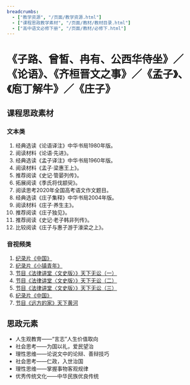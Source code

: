 ```yaml
---
breadcrumbs:
  - ["教学资源", "/页面/教学资源.html"]
  - ["课程思政教学素材", "/页面/教材/教材目录.html"]
  - ["高中语文必修下册", "/页面/教材/必修下.html"]
---
```


# 《子路、曾皙、冉有、公西华侍坐》／《论语》、《齐桓晋文之事》／《孟子》、《庖丁解牛》／《庄子》

## 课程思政素材

### 文本类

1. 经典选读《论语译注》中华书局1980年版。
2. 阅读材料《论语·先进》。
3. 经典选读《孟子译注》中华书局1960年版。
4. 阅读材料《孟子·梁惠王上》。
5. 推荐阅读《史记·管晏列传》。
6. 拓展阅读《季氏将伐颛臾》。
7. 阅读思考2020年全国高考语文作文题目。
8. 经典选读《庄子集释》中华书局2004年版。
9. 阅读材料《庄子·养生主》。
10. 推荐阅读《庄子独见》。
11. 推荐阅读《史记·老子韩非列传》。
12. 比较阅读《庄子与惠子游于濠梁之上》。

### 音视频类

1. [纪录片《中国》](https://www.mgtv.com/b/353229/10506911.html?fpa=2200&fpos=&lastp=ch_doc)
2. [纪录片《小镇青年》](https://www.mgtv.com/b/444937/16278474.html?lastp=v_progdtl)
3. [节目《法律讲堂〈文史版〉》天下无讼（一）](https://tv.cctv.com/2023/01/18/VIDErITGK7JNEvJ6sdqLc5Bi230118.shtml?spm=C53141181395.PdjFj3z5Ukvd.0.0)
4. [节目《法律讲堂〈文史版〉》天下无讼（二）](https://tv.cctv.com/2023/01/19/VIDECNiZWwXDysJCONvInkJ3230119.shtml?spm=C53141181395.PdjFj3z5Ukvd.0.0)
5. [节目《法律讲堂〈文史版〉》天下无讼（三）](https://tv.cctv.com/2023/01/20/VIDEwRC0TAuFJfhC8QFJUetZ230120.shtml?spm=C53141181395.PdjFj3z5Ukvd.0.0)
6. [纪录片《中国》](https://www.mgtv.com/b/353229/10506911.html?fpa=2200&fpos=&lastp=ch_doc)
7. [节目《远方的家》天下黄河](https://tv.cctv.com/2023/01/19/VIDEHLyyhqEc2fMVDZZPjCel230119.shtml)

## 思政元素

- 人生观教育——“言志”人生价值取向
- 社会思考——为国以礼，爱民望治
- 理性思维——论说文中的论辩、善辩技巧
- 社会思考——仁政，入世治国
- 理性思维——掌握事物客观规律
- 优秀传统文化——中华民族优良传统
